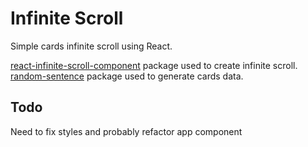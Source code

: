 # Infinite Scroll

Simple cards infinite scroll using React.

[react-infinite-scroll-component](https://www.npmjs.com/package/react-infinite-scroll-component) package used to create infinite scroll.
[random-sentence](https://www.npmjs.com/package/random-sentence) package used to generate cards data.

## Todo

Need to fix styles and probably refactor app component
